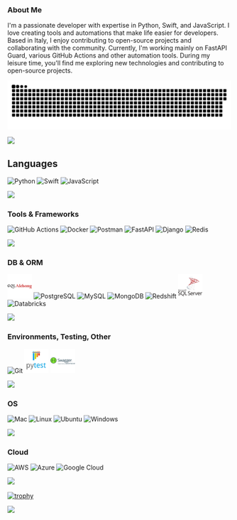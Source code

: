 ### About Me
I'm a passionate developer with expertise in Python, Swift, and JavaScript. I love creating tools and automations that make life easier for developers. Based in Italy, I enjoy contributing to open-source projects and collaborating with the community. Currently, I'm working mainly on FastAPI Guard, various GitHub Actions and other automation tools. During my leisure time, you'll find me exploring new technologies and contributing to open-source projects.


<p align="center">
 <img width="1000" src="assets/snake.svg" alt="snake"/>
</p>

<img src="https://user-images.githubusercontent.com/73097560/115834477-dbab4500-a447-11eb-908a-139a6edaec5c.gif">

## Languages
<img src="https://skillicons.dev/icons?i=python" title="Python" alt="Python" width="55" height="55"/>  <img src="https://skillicons.dev/icons?i=swift" title="Swift" alt="Swift" width="55" height="55"/>  <img src="https://skillicons.dev/icons?i=js" title="JavaScript" alt="JavaScript" width="55" height="55"/>

<img src="https://user-images.githubusercontent.com/73097560/115834477-dbab4500-a447-11eb-908a-139a6edaec5c.gif">

### Tools & Frameworks
<img src="https://skillicons.dev/icons?i=githubactions" title="GitHub Actions" alt="GitHub Actions" width="55" height="55"/>  <img src="https://skillicons.dev/icons?i=docker" title="Docker" alt="Docker" width="55" height="55"/>  <img src="https://skillicons.dev/icons?i=postman" title="Postman" alt="Postman" width="55" height="55"/>  <img src="https://skillicons.dev/icons?i=fastapi" title="FastAPI" alt="FastAPI" width="55" height="55"/>  <img src="https://skillicons.dev/icons?i=django" title="Django" alt="Django" width="55" height="55"/>  <img src="https://skillicons.dev/icons?i=redis" title="Redis" alt="Redis" width="55" height="55"/>

<img src="https://user-images.githubusercontent.com/73097560/115834477-dbab4500-a447-11eb-908a-139a6edaec5c.gif">

### DB & ORM
<img src="https://github.com/devicons/devicon/blob/master/icons/sqlalchemy/sqlalchemy-original-wordmark.svg" title="SQLAlchemy" alt="SQLAlchemy" width="55" height="55"/>  <img src="https://skillicons.dev/icons?i=postgresql" title="PostgreSQL" alt="PostgreSQL" width="55" height="55"/>  <img src="https://skillicons.dev/icons?i=mysql" title="MySQL" alt="MySQL" width="55" height="55"/>  <img src="https://skillicons.dev/icons?i=mongodb" title="MongoDB" alt="MongoDB" width="55" height="55"/>  <img src="" title="Redshift" alt="Redshift" width="55" height="55"/>  <img src="https://github.com/devicons/devicon/blob/master/icons/microsoftsqlserver/microsoftsqlserver-original-wordmark.svg" title="SQLServer" alt="SQLServer" width="55" height="55"/>  <img src="https://asset.brandfetch.io/idSUrLOWbH/idUT__oJw_.png" title="Databricks" alt="Databricks" width="55" height="55"/>

<img src="https://user-images.githubusercontent.com/73097560/115834477-dbab4500-a447-11eb-908a-139a6edaec5c.gif">

### Environments, Testing, Other
<img src="https://skillicons.dev/icons?i=git" title="Git" alt="Git" width="55" height="55"/>  <img src="https://github.com/devicons/devicon/blob/master/icons/pytest/pytest-original-wordmark.svg" title="Pytest" alt="Pytest" width="55" height="55"/>  <img src="https://github.com/devicons/devicon/blob/master/icons/swagger/swagger-original-wordmark.svg" title="Swagger" alt="Swagger" width="55" height="55"/>

<img src="https://user-images.githubusercontent.com/73097560/115834477-dbab4500-a447-11eb-908a-139a6edaec5c.gif">

### OS
<img src="https://skillicons.dev/icons?i=apple" title="Mac" alt="Mac" width="55" height="55"/>  <img src="https://skillicons.dev/icons?i=linux" title="Linux" alt="Linux" width="55" height="55"/>  <img src="https://skillicons.dev/icons?i=ubuntu" title="Ubuntu" alt="Ubuntu" width="55" height="55"/>  <img src="https://skillicons.dev/icons?i=windows" title="Windows" alt="Windows" width="55" height="55"/>

<img src="https://user-images.githubusercontent.com/73097560/115834477-dbab4500-a447-11eb-908a-139a6edaec5c.gif">

### Cloud
<img src="https://skillicons.dev/icons?i=aws" title="AWS" alt="AWS" width="55" height="55"/>  <img src="https://skillicons.dev/icons?i=azure" title="Azure" alt="Azure" width="55" height="55"/>  <img src="https://skillicons.dev/icons?i=gcp" title="Google Cloud" alt="Google Cloud" width="55" height="55"/>


<img src="https://user-images.githubusercontent.com/73097560/115834477-dbab4500-a447-11eb-908a-139a6edaec5c.gif">

[![trophy](https://github-profile-trophy.vercel.app/?username=rennf93&rank=SECRET,SSS,SS,S,AAA,AA,A,B,C&column=-1&theme=nord&no-bg=true&no-frame=true)](https://github.com/ryo-ma/github-profile-trophy)

<img src="https://user-images.githubusercontent.com/73097560/115834477-dbab4500-a447-11eb-908a-139a6edaec5c.gif">
